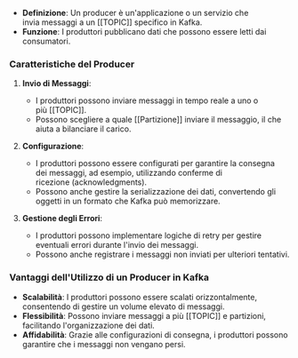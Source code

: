 - **Definizione**: Un producer è un'applicazione o un servizio che invia messaggi a un [[TOPIC]] specifico in Kafka.
- **Funzione**: I produttori pubblicano dati che possono essere letti dai consumatori.

### **Caratteristiche del Producer**

1. **Invio di Messaggi**:
    
    - I produttori possono inviare messaggi in tempo reale a uno o più [[TOPIC]].
    - Possono scegliere a quale [[Partizione]] inviare il messaggio, il che aiuta a bilanciare il carico.
2. **Configurazione**:
    
    - I produttori possono essere configurati per garantire la consegna dei messaggi, ad esempio, utilizzando conferme di ricezione (acknowledgments).
    - Possono anche gestire la serializzazione dei dati, convertendo gli oggetti in un formato che Kafka può memorizzare.
3. **Gestione degli Errori**:
    
    - I produttori possono implementare logiche di retry per gestire eventuali errori durante l'invio dei messaggi.
    - Possono anche registrare i messaggi non inviati per ulteriori tentativi.

### **Vantaggi dell'Utilizzo di un Producer in Kafka**

- **Scalabilità**: I produttori possono essere scalati orizzontalmente, consentendo di gestire un volume elevato di messaggi.
- **Flessibilità**: Possono inviare messaggi a più [[TOPIC]] e partizioni, facilitando l'organizzazione dei dati.
- **Affidabilità**: Grazie alle configurazioni di consegna, i produttori possono garantire che i messaggi non vengano persi.